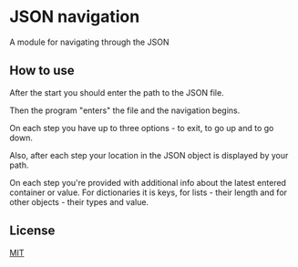 # JSON navigation

A module for navigating through the JSON

## How to use

After the start you should enter the path to the JSON file.

Then the program "enters" the file and the navigation begins.

On each step you have up to three options - to exit, to go up and to go down.

Also, after each step your location in the JSON object is displayed by your path.

On each step you're provided with additional info about the latest entered container or value.
For dictionaries it is keys, for lists - their length and for other objects - their types and value.

## License
[MIT](LICENSE.txt)
